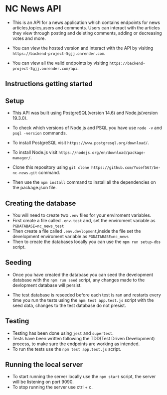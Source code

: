 # NC News API

- This is an API for a news application which contains endpoints for news articles,topics,users and comments. Users can interact with the articles they view through posting and deleting comments, adding or decreasing votes and more.

- You can view the hosted version and interact with the API by visiting `https://backend-project-5gjj.onrender.com`.
- You can view all the valid endpoints by visiting `https://backend-project-5gjj.onrender.com/api`.

## Instructions getting started

## Setup

- This API was built using PostgreSQL(version 14.6) and Node.js(version 19.3.0).
- To check which versions of Node.js and PSQL you have use `node -v` and `psql -version` commands.
- To install PostgreSQL visit `https://www.postgresql.org/download/`.
- To install Node.js visit `https://nodejs.org/en/download/package-manager/`.

- Clone this repository using `git clone https://github.com/Yusef567/be-nc-news.git` command.

- Then use the `npm install` command to install all the dependencies on the package.json file.

## Creating the database

- You will need to create two `.env` files for your enviroment variables.
- First create a file called `.env.test` and, set the enviroment variable as `PGDATABASE=nc_news_test`
- Then create a file called `.env.devlopment`,inside the file set the development enviroment variable as `PGDATABASE=nc_news`
- Then to create the databases locally you can use the `npm run setup-dbs` script.

## Seeding

- Once you have created the database you can seed the development database with the `npm run seed` script, any changes made to the devlopment database will persist.

- The test database is reseeded before each test is ran and restarts every time you run the tests using the `npm test app.test.js` script with the seed data, changes to the test database do not presist.

## Testing

- Testing has been done using `jest` and `supertest`.
- Tests have been written following the TDD(Test Driven Development) process, to make sure the endpoints are working as intended.
- To run the tests use the `npm test app.test.js` script.

## Running the local server

- To start running the server locally use the `npm start` script, the server will be listening on port 9090.
- To stop running the server use ctrl + c.
